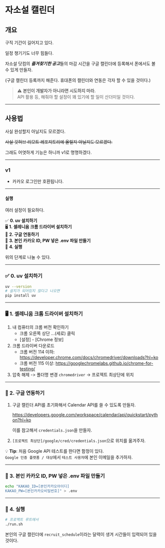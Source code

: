 # 자소설 캘린더
## 개요

구직 기간이 길어지고 있다.

일정 챙기기도 너무 힘들다.

자소설 닷컴의 ***즐겨찾기한 공고***들의 마감 시간을 구글 캘린더에 등록해서 폰에서도 볼 수 있게 만들자.

(구글 캘린더 등록까지 해준다. 휴대폰의 캘린더와 연동은 각자 할 수 있을 것이다.)

> ⚠️ **본인이 개발자가 아니라면 시도하지 마라.**  
> API 활용 등, 해줘야 할 설정이 꽤 있기에 할 일이 산더미일 것이다.

---

## 사용법

사실 완성할지 아닐지도 모르겠다.

~~사실 깃허브 리모트 레포지토리에 올릴지 아닐지도 모르겠다.~~

그래도 어엿하게 기능은 하니까 v1로 명명하겠다.

---

### v1 

- 카카오 로그인만 호환됩니다.

---

#### 실행

여러 설정이 필요하다.

✅ **0. uv 설치하기**  
🖥️ **1. 셀레니움 크롬 드라이버 설치하기**  
🔗 **2. 구글 연동하기**  
🔑 **3. 본인 카카오 ID, PW 넣은 .env 파일 만들기**  
🚀 **4. 실행**

위의 단계로 나눌 수 있다.

---

### ✅ 0. uv 설치하기

```bash
uv --version
# 설치가 되어있지 않다고 나오면
pip install uv
```

---

### 🖥️ 1. 셀레니움 크롬 드라이버 설치하기

1. 내 컴퓨터의 크롬 버전 확인하기
    - 크롬 오른쪽 상단 ...(세로) 클릭
    - [설정] - [Chrome 정보]
2. 크롬 드라이버 다운로드
    - 크롬 버전 114 이하: https://developer.chrome.com/docs/chromedriver/downloads?hl=ko
    - 크롬 버전 115 이상: https://googlechromelabs.github.io/chrome-for-testing/
3. 압축 해제 -> 폴더명 변경 `chromedriver` -> 프로젝트 최상단에 위치

---

### 🔗 2. 구글 연동하기

1. 구글 캘린더 API를 초기화해서 Calendar API를 쓸 수 있도록 만들자.

    https://developers.google.com/workspace/calendar/api/quickstart/python?hl=ko

    이를 참고해서 `credentials.json`을 만들자.

2. `[프로젝트 최상단]/google/cred/credentials.json`으로 위치를 옮겨주자.

💡 **Tip**: 처음 Google API 테스트를 한다면 함정이 있다.  
   `Google 인증 플랫폼 / 대상`에서 `테스트 사용자`에 본인 이메일을 추가하자.

---

### 🔑 3. 본인 카카오 ID, PW 넣은 .env 파일 만들기

```bash
echo "KAKAO_ID=[본인카카오아이디]
KAKAO_PW=[본인카카오비밀번호]" > .env
```

---

### 🚀 4. 실행

```bash
# 프로젝트 루트에서
./run.sh
```

본인의 구글 캘린더에 `recruit_schedule`이라는 달력이 생겨 시간들이 입력되어 있을 것이다.